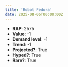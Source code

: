```yaml
---
title: 'Robot Fedora'
date: 2025-08-06T00:00:00Z
---
```

- **RAP**: 2575
- **Value**: -1
- **Demand level**: -1
- **Trend**: -1
- **Projected?**: True
- **Hyped?**: True
- **Rare?**: True
